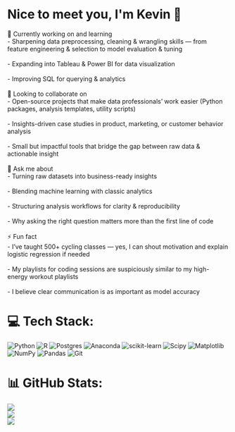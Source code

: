 # Nice to meet you, I'm Kevin 👋
🚀 Currently working on and learning<br>- Sharpening data preprocessing, cleaning & wrangling skills — from feature engineering & selection to model evaluation & tuning<br><br>- Expanding into Tableau & Power BI for data visualization<br><br>- Improving SQL for querying & analytics<br><br>🤝 Looking to collaborate on<br>- Open-source projects that make data professionals’ work easier (Python packages, analysis templates, utility scripts)<br><br>- Insights-driven case studies in product, marketing, or customer behavior analysis<br><br>- Small but impactful tools that bridge the gap between raw data & actionable insight<br><br>💬 Ask me about<br>- Turning raw datasets into business-ready insights<br><br>- Blending machine learning with classic analytics<br><br>- Structuring analysis workflows for clarity & reproducibility<br><br>- Why asking the right question matters more than the first line of code<br><br>⚡ Fun fact<br>- I’ve taught 500+ cycling classes — yes, I can shout motivation and explain logistic regression if needed<br><br>- My playlists for coding sessions are suspiciously similar to my high-energy workout playlists<br><br>- I believe clear communication is as important as model accuracy


# 💻 Tech Stack:
![Python](https://img.shields.io/badge/python-3670A0?style=for-the-badge&logo=python&logoColor=ffdd54) ![R](https://img.shields.io/badge/r-%23276DC3.svg?style=for-the-badge&logo=r&logoColor=white) ![Postgres](https://img.shields.io/badge/postgres-%23316192.svg?style=for-the-badge&logo=postgresql&logoColor=white) ![Anaconda](https://img.shields.io/badge/Anaconda-%2344A833.svg?style=for-the-badge&logo=anaconda&logoColor=white) ![scikit-learn](https://img.shields.io/badge/scikit--learn-%23F7931E.svg?style=for-the-badge&logo=scikit-learn&logoColor=white) ![Scipy](https://img.shields.io/badge/SciPy-%230C55A5.svg?style=for-the-badge&logo=scipy&logoColor=%white) ![Matplotlib](https://img.shields.io/badge/Matplotlib-%23ffffff.svg?style=for-the-badge&logo=Matplotlib&logoColor=black) ![NumPy](https://img.shields.io/badge/numpy-%23013243.svg?style=for-the-badge&logo=numpy&logoColor=white) ![Pandas](https://img.shields.io/badge/pandas-%23150458.svg?style=for-the-badge&logo=pandas&logoColor=white) ![Git](https://img.shields.io/badge/git-%23F05033.svg?style=for-the-badge&logo=git&logoColor=white)
# 📊 GitHub Stats:
![](https://github-readme-stats.vercel.app/api?username=insightswithkevin&theme=merko&hide_border=false&include_all_commits=false&count_private=false)<br/>
![](https://nirzak-streak-stats.vercel.app/?user=insightswithkevin&theme=merko&hide_border=false)<br/>
![](https://github-readme-stats.vercel.app/api/top-langs/?username=insightswithkevin&theme=merko&hide_border=false&include_all_commits=false&count_private=false&layout=compact)

<!-- Proudly created with GPRM ( https://gprm.itsvg.in ) -->
